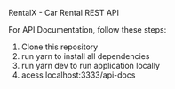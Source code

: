 RentalX - Car Rental REST API

For API Documentation, follow these steps: 
  1) Clone this repository 
  2) run yarn to install all dependencies
  3) run yarn dev to run application locally
  4) acess localhost:3333/api-docs
